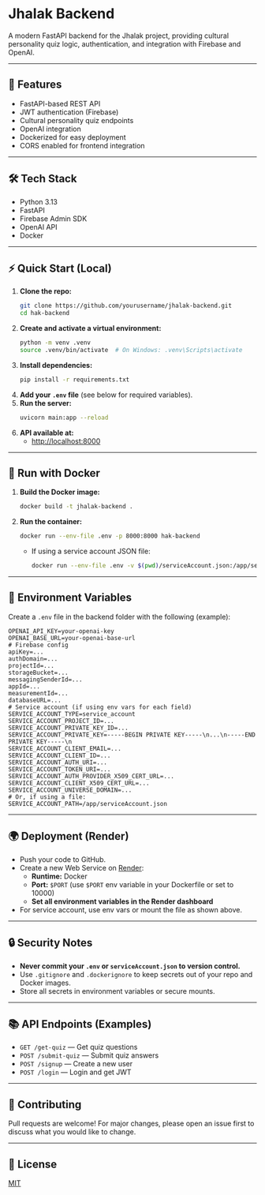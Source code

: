 # Jhalak Backend

A modern FastAPI backend for the Jhalak project, providing cultural personality quiz logic, authentication, and integration with Firebase and OpenAI.

---

## 🚀 Features
- FastAPI-based REST API
- JWT authentication (Firebase)
- Cultural personality quiz endpoints
- OpenAI integration
- Dockerized for easy deployment
- CORS enabled for frontend integration

---

## 🛠️ Tech Stack
- Python 3.13
- FastAPI
- Firebase Admin SDK
- OpenAI API
- Docker

---

## ⚡ Quick Start (Local)

1. **Clone the repo:**
   ```sh
   git clone https://github.com/yourusername/jhalak-backend.git
   cd hak-backend
   ```
2. **Create and activate a virtual environment:**
   ```sh
   python -m venv .venv
   source .venv/bin/activate  # On Windows: .venv\Scripts\activate
   ```
3. **Install dependencies:**
   ```sh
   pip install -r requirements.txt
   ```
4. **Add your `.env` file** (see below for required variables).
5. **Run the server:**
   ```sh
   uvicorn main:app --reload
   ```
6. **API available at:**
   - [http://localhost:8000](http://localhost:8000)

---

## 🐳 Run with Docker

1. **Build the Docker image:**
   ```sh
   docker build -t jhalak-backend .
   ```
2. **Run the container:**
   ```sh
   docker run --env-file .env -p 8000:8000 hak-backend
   ```
   - If using a service account JSON file:
     ```sh
     docker run --env-file .env -v $(pwd)/serviceAccount.json:/app/serviceAccount.json -p 8000:8000 hak-backend
     ```

---

## 🌱 Environment Variables
Create a `.env` file in the backend folder with the following (example):

```
OPENAI_API_KEY=your-openai-key
OPENAI_BASE_URL=your-openai-base-url
# Firebase config
apiKey=...
authDomain=...
projectId=...
storageBucket=...
messagingSenderId=...
appId=...
measurementId=...
databaseURL=...
# Service account (if using env vars for each field)
SERVICE_ACCOUNT_TYPE=service_account
SERVICE_ACCOUNT_PROJECT_ID=...
SERVICE_ACCOUNT_PRIVATE_KEY_ID=...
SERVICE_ACCOUNT_PRIVATE_KEY=-----BEGIN PRIVATE KEY-----\n...\n-----END PRIVATE KEY-----\n
SERVICE_ACCOUNT_CLIENT_EMAIL=...
SERVICE_ACCOUNT_CLIENT_ID=...
SERVICE_ACCOUNT_AUTH_URI=...
SERVICE_ACCOUNT_TOKEN_URI=...
SERVICE_ACCOUNT_AUTH_PROVIDER_X509_CERT_URL=...
SERVICE_ACCOUNT_CLIENT_X509_CERT_URL=...
SERVICE_ACCOUNT_UNIVERSE_DOMAIN=...
# Or, if using a file:
SERVICE_ACCOUNT_PATH=/app/serviceAccount.json
```

---

## 🌍 Deployment (Render)
- Push your code to GitHub.
- Create a new Web Service on [Render](https://render.com/):
  - **Runtime:** Docker
  - **Port:** `$PORT` (use `$PORT` env variable in your Dockerfile or set to 10000)
  - **Set all environment variables in the Render dashboard**
- For service account, use env vars or mount the file as shown above.

---

## 🔒 Security Notes
- **Never commit your `.env` or `serviceAccount.json` to version control.**
- Use `.gitignore` and `.dockerignore` to keep secrets out of your repo and Docker images.
- Store all secrets in environment variables or secure mounts.

---

## 📚 API Endpoints (Examples)
- `GET /get-quiz` — Get quiz questions
- `POST /submit-quiz` — Submit quiz answers
- `POST /signup` — Create a new user
- `POST /login` — Login and get JWT

---

## 🤝 Contributing
Pull requests are welcome! For major changes, please open an issue first to discuss what you would like to change.

---

## 📄 License
[MIT](../LICENSE) 
